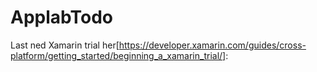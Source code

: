# ApplabTodo
Last ned Xamarin trial her[https://developer.xamarin.com/guides/cross-platform/getting_started/beginning_a_xamarin_trial/]: 
